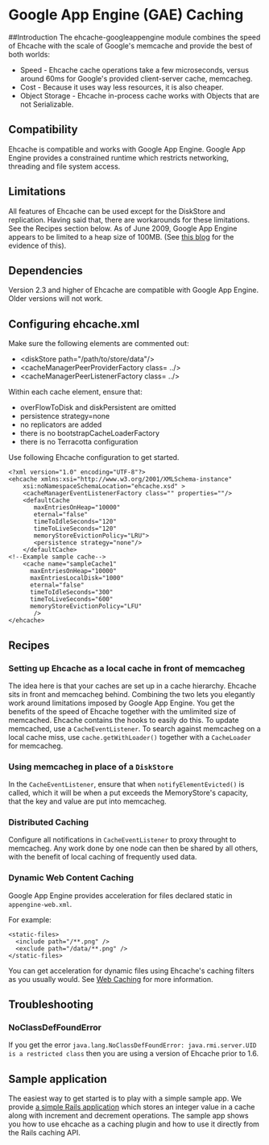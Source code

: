 ---
---
# Google App Engine (GAE) Caching <a name="google-app-engine-caching"/>



##Introduction
The ehcache-googleappengine module combines the speed of Ehcache with the scale of Google's memcache and provide the best of both worlds:

* Speed - Ehcache cache operations take a few microseconds, versus around 60ms for Google's provided client-server cache, memcacheg.
* Cost -  Because it uses way less resources, it is also cheaper.
* Object Storage - Ehcache in-process cache works with Objects that are not Serializable.

## Compatibility
Ehcache is compatible and works with Google App Engine.
Google App Engine provides a constrained runtime which restricts networking, threading and file system access.

## Limitations
All features of Ehcache can be used except for the DiskStore and replication. Having said that, there are workarounds
for these limitations. See the Recipes section below.
As of June 2009, Google App Engine appears to be limited to a heap size of 100MB.
(See [this blog](http://gregluck.com/blog/?s=limitations) for the evidence of this).

## Dependencies
Version 2.3 and higher of Ehcache are compatible with Google App Engine.
Older versions will not work.

## Configuring ehcache.xml
Make sure the following elements are commented out:

* &lt;diskStore path="/path/to/store/data"/>
* &lt;cacheManagerPeerProviderFactory class= ../>
* &lt;cacheManagerPeerListenerFactory class= ../>

Within each cache element, ensure that:

* overFlowToDisk and diskPersistent are omitted
* persistence strategy=none
* no replicators are added
* there is no bootstrapCacheLoaderFactory
* there is no Terracotta configuration

Use following Ehcache configuration to get started.

    <?xml version="1.0" encoding="UTF-8"?>
    <ehcache xmlns:xsi="http://www.w3.org/2001/XMLSchema-instance"
        xsi:noNamespaceSchemaLocation="ehcache.xsd" >
        <cacheManagerEventListenerFactory class="" properties=""/>
        <defaultCache
           maxEntriesOnHeap="10000"
           eternal="false"
           timeToIdleSeconds="120"
           timeToLiveSeconds="120"
           memoryStoreEvictionPolicy="LRU">
           <persistence strategy="none"/>
        </defaultCache>
    <!--Example sample cache-->
        <cache name="sampleCache1"
          maxEntriesOnHeap="10000"
          maxEntriesLocalDisk="1000"
          eternal="false"
          timeToIdleSeconds="300"
          timeToLiveSeconds="600"
          memoryStoreEvictionPolicy="LFU"
           />
    </ehcache>

## Recipes

### Setting up Ehcache as a local cache in front of memcacheg
The idea here is that your caches are set up in a cache hierarchy. Ehcache sits in front and memcacheg behind.
Combining the two lets you elegantly work around limitations imposed by Google App Engine.
You get the benefits of the speed of Ehcache together with the umlimited size of memcached.
Ehcache contains the hooks to easily do this.
To update memcached, use a `CacheEventListener`.
To search against memcacheg on a local cache miss, use `cache.getWithLoader()` together with a
`CacheLoader` for memcacheg.

### Using memcacheg in place of a `DiskStore`
In the `CacheEventListener`, ensure that when `notifyElementEvicted()` is called, which it will be
when a put exceeds the MemoryStore's capacity, that the key and value are put into memcacheg.

### Distributed Caching
Configure all notifications in `CacheEventListener` to proxy throught to memcacheg.
Any work done by one node can then be shared by all others, with the benefit of local caching of frequently
used data.

### Dynamic Web Content Caching
Google App Engine provides acceleration for files declared static in `appengine-web.xml`.

For example:

    <static-files>
      <include path="/**.png" />
      <exclude path="/data/**.png" />
    </static-files>

You can get acceleration for dynamic files using Ehcache's caching filters as you usually would.
See  [Web Caching](/documentation/2.8/modules/web-caching.html) for more information.

## Troubleshooting <a name="google-app-engine-faq"/>

### NoClassDefFoundError
If you get the error `java.lang.NoClassDefFoundError: java.rmi.server.UID is a restricted class` then you are using a version of Ehcache prior to 1.6.

## Sample application
The easiest way to get started is to play with a simple sample app. We provide [a simple Rails application](http://svn.terracotta.org/svn/forge/projects/ehcache-rails-demo/) which stores an integer value in a cache along with increment and decrement operations.
The sample app shows you how to use ehcache as a caching plugin and how to use it directly from the Rails
caching API.
